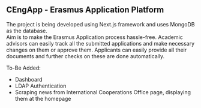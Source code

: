 ## CEngApp - Erasmus Application Platform
The project is being developed using Next.js framework and uses MongoDB as the
database.  
Aim is to make the Erasmus Application process hassle-free. 
Academic advisors can easily track all the submitted applications and make necessary changes on them or approve them. 
Applicants can easily provide all their documents and further checks on these are done automatically.

To-Be Added:

 - Dashboard
 - LDAP Authentication
 - Scraping news from International Cooperations Office page, displaying them at the homepage
